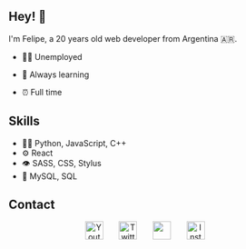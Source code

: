 
## Hey! 👋
I'm Felipe, a 20 years old web developer from Argentina 🇦🇷.

- 👨‍💻 Unemployed

- 📒 Always learning

- ⏰ Full time

## Skills
- 👨‍💻 Python, JavaScript, C++
- ⚙️ React
- 👁️ SASS, CSS, Stylus
- 💽 MySQL, SQL

## Contact

<p align="center">
  <a href="https://www.youtube.com/channel/UC8E-SrZRX5x-HjcUiN681nA"><img width="32px" alt="Youtube" title="Youtube" src="https://i.imgur.com/qiXu7b2.png"/></a>
  &#8287;&#8287;&#8287;&#8287;&#8287;
  <a href="https://twitter.com/feli_cuervo5"><img width="32px" alt="Twitter" title="Twitter" src="https://i.imgur.com/OXZM1L6.png"/></a>
  &#8287;&#8287;&#8287;&#8287;&#8287;
  <a href="https://discord.gg/UTq4c7eE" alt="Discord" title="My server"><img width="32px" src="https://i.imgur.com/OViZO8J.png"/></a>
  &#8287;&#8287;&#8287;&#8287;&#8287;
  <a href="https://www.instagram.com/felicuerv/"><img width="32px" alt="Instagram" title="Instagram" src="https://o.remove.bg/downloads/dee61095-2f67-4fa5-b2f8-6fc89a367739/sddsdsdsdssd_-_Imgur-removebg-preview.png"></a>
  &#8287;&#8287;&#8287;&#8287;&#8287;
</p>

